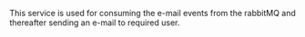 This service is used for consuming the e-mail events from the rabbitMQ and thereafter sending an e-mail to required user.
